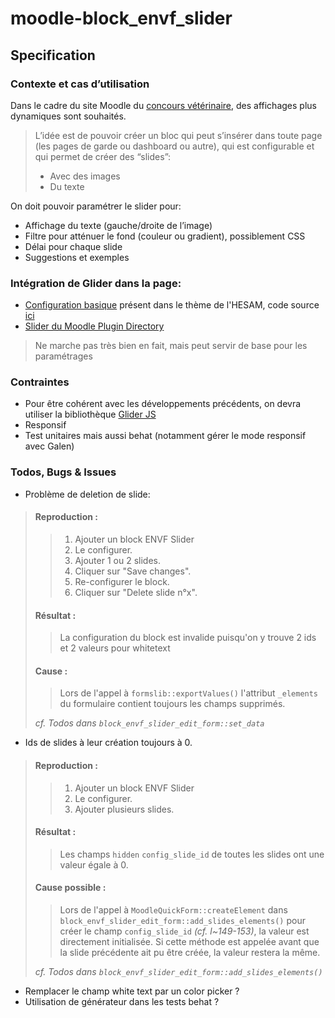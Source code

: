 # moodle-block_envf_slider

## Specification

### Contexte et cas d’utilisation
Dans le cadre du site Moodle du [concours vétérinaire](https://concours-veto-postbac.fr/), des affichages plus dynamiques sont souhaités.
> L’idée est de pouvoir créer un bloc qui peut s’insérer dans toute page (les pages de garde ou dashboard ou autre), qui est configurable et qui permet 
> de créer des “slides”:
> - Avec des images
> - Du texte

On doit pouvoir paramétrer le slider pour:
- Affichage du texte (gauche/droite de l’image)
- Filtre pour atténuer le fond (couleur ou gradient), possiblement CSS
- Délai pour chaque slide
- Suggestions et exemples

### Intégration de Glider dans la page:
- [Configuration basique](https://ressourcesnumeriques.hesam.eu) présent dans le thème de l'HESAM, code source [ici](https://github.com/call-learning/moodle-theme_ressourcesnum/blob/master/classes/local/settings.php)
- [Slider du Moodle Plugin Directory](https://moodle.org/plugins/block_slider)
> Ne marche pas très bien en fait, mais peut servir de base pour les paramétrages

### Contraintes
- Pour être cohérent avec les développements précédents, on devra utiliser la bibliothèque [Glider JS](https://nickpiscitelli.github.io/Glider.js)
- Responsif
- Test unitaires mais aussi behat (notamment gérer le mode responsif avec Galen)

### Todos, Bugs & Issues
- Problème de deletion de slide:
> #### Reproduction :
>> 1. Ajouter un block ENVF Slider
>> 2. Le configurer.
>> 3. Ajouter 1 ou 2 slides.
>> 4. Cliquer sur "Save changes".
>> 5. Re-configurer le block.
>> 6. Cliquer sur "Delete slide n°x".
> #### Résultat :
>> La configuration du block est invalide puisqu'on y trouve 2 ids et 2 valeurs pour whitetext
> #### Cause :
>> Lors de l'appel à `formslib::exportValues()` l'attribut `_elements` du formulaire contient toujours les champs supprimés.
> 
>*cf. Todos dans `block_envf_slider_edit_form::set_data`*
- Ids de slides à leur création toujours à 0.
> #### Reproduction :
>> 1. Ajouter un block ENVF Slider
>> 2. Le configurer.
>> 3. Ajouter plusieurs slides.
> #### Résultat :
>> Les champs `hidden` `config_slide_id` de toutes les slides ont une valeur égale à 0. 
> #### Cause possible :
>> Lors de l'appel à `MoodleQuickForm::createElement` dans `block_envf_slider_edit_form::add_slides_elements()` pour créer le champ
> `config_slide_id` *(cf. l~149-153)*, la valeur est directement initialisée. Si cette méthode est appelée avant que la slide précédente ait pu être créée, la valeur restera la même.  
>
>*cf. Todos dans `block_envf_slider_edit_form::add_slides_elements()`*
- Remplacer le champ white text par un color picker ?
- Utilisation de générateur dans les tests behat ?
